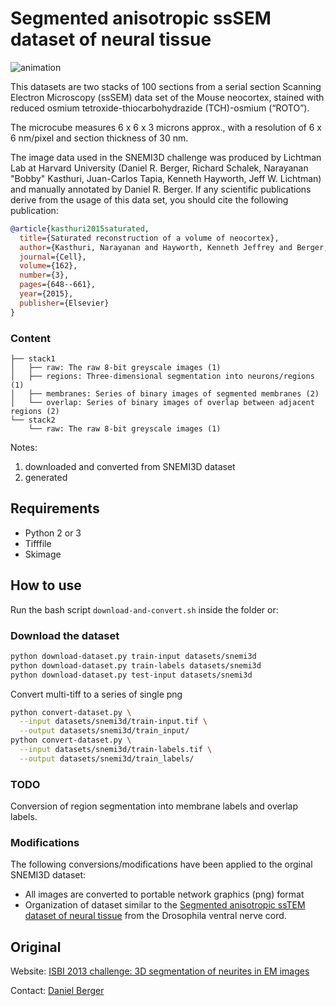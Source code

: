 # Segmented anisotropic ssSEM dataset of neural tissue

![animation](http://brainiac2.mit.edu/SNEMI3D/sites/default/files/training-data-animation.gif)

This datasets are two stacks of 100 sections from a serial section Scanning Electron Microscopy (ssSEM) data set of the Mouse neocortex, stained with reduced osmium tetroxide-thiocarbohydrazide (TCH)-osmium (“ROTO”).

The microcube measures 6 x 6 x 3 microns approx., with a resolution of 6 x 6 nm/pixel and section thickness of 30 nm.


The image data used in the SNEMI3D challenge was produced by Lichtman Lab at Harvard University (Daniel R. Berger, Richard Schalek, Narayanan "Bobby" Kasthuri, Juan-Carlos Tapia, Kenneth Hayworth, Jeff W. Lichtman) and manually annotated by Daniel R. Berger. If any scientific publications derive from the usage of this data set, you should cite the following publication:

```bibtex
@article{kasthuri2015saturated,
  title={Saturated reconstruction of a volume of neocortex},
  author={Kasthuri, Narayanan and Hayworth, Kenneth Jeffrey and Berger, Daniel Raimund and Schalek, Richard Lee and Conchello, Jos{\'e} Angel and Knowles-Barley, Seymour and Lee, Dongil and V{\'a}zquez-Reina, Amelio and Kaynig, Verena and Jones, Thouis Raymond and others},
  journal={Cell},
  volume={162},
  number={3},
  pages={648--661},
  year={2015},
  publisher={Elsevier}
}
```


### Content
  
```
├── stack1
│   ├── raw: The raw 8-bit greyscale images (1)
│   ├── regions: Three-dimensional segmentation into neurons/regions (1)
│   ├── membranes: Series of binary images of segmented membranes (2)
│   └── overlap: Series of binary images of overlap between adjacent regions (2)
└── stack2
    └── raw: The raw 8-bit greyscale images (1)
```

Notes:
1. downloaded and converted from SNEMI3D dataset
2. generated


## Requirements

- Python 2 or 3
- Tifffile
- Skimage

## How to use

Run the bash script ```download-and-convert.sh``` inside the folder or:

### Download the dataset

```bash
python download-dataset.py train-input datasets/snemi3d
python download-dataset.py train-labels datasets/snemi3d
python download-dataset.py test-input datasets/snemi3d
```

Convert multi-tiff to a series of single png

```bash
python convert-dataset.py \
  --input datasets/snemi3d/train-input.tif \
  --output datasets/snemi3d/train_input/
python convert-dataset.py \
  --input datasets/snemi3d/train-labels.tif \
  --output datasets/snemi3d/train_labels/
```

### TODO

Conversion of region segmentation into membrane labels and overlap labels.

### Modifications

The following conversions/modifications have been applied to the orginal SNEMI3D dataset:
- All images are converted to portable network graphics (png) format
- Organization of dataset similar to the [Segmented anisotropic ssTEM dataset of neural tissue](https://github.com/tbullmann/groundtruth-drosophila-vnc) from the Drosophila ventral nerve cord.

## Original

Website: [ISBI 2013 challenge: 3D segmentation of neurites in EM images](http://brainiac2.mit.edu/SNEMI3D/)

Contact: [Daniel Berger](https://lichtmanlab.fas.harvard.edu/people/daniel-berger)

